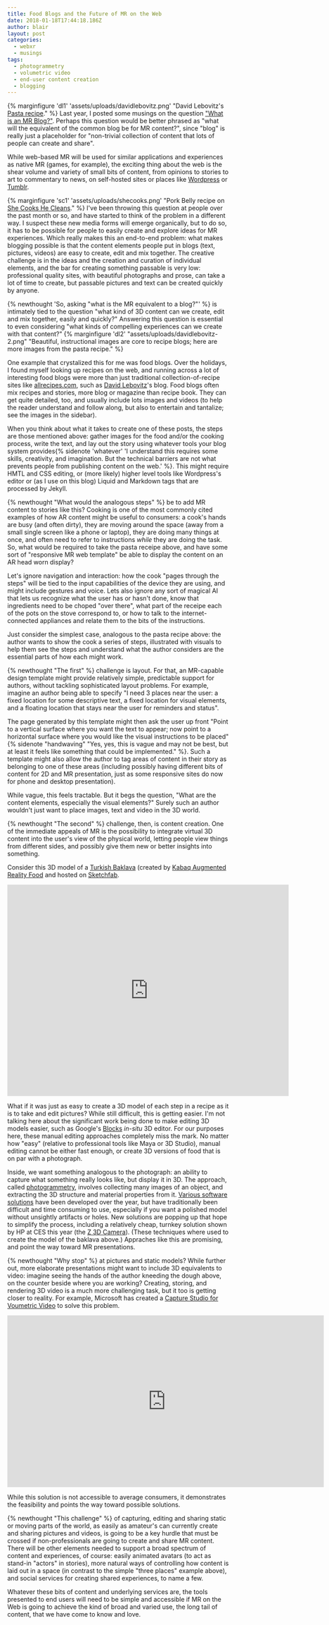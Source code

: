 ```yaml
---
title: Food Blogs and the Future of MR on the Web
date: 2018-01-18T17:44:18.186Z
author: blair
layout: post
categories:
  - webxr
  - musings
tags:
  - photogrammetry
  - volumetric video
  - end-user content creation
  - blogging
---
```

{% marginfigure 'dl1' 'assets/uploads/davidlebovitz.png' "David Lebovitz's [Pasta recipe](https://www.davidlebovitz.com/how-to-make-fresh-pasta-homemade-recipe/)." %}
Last year, I posted some musings on the question ["What is an MR Blog?"](/2017/11/14/what-is-an-mr-blog/). Perhaps this question would be better phrased as "what will the equivalent of the common blog be for MR content?", since "blog" is really just a placeholder for "non-trivial collection of content that lots of people can create and share". 

While web-based MR will be used for similar applications and experiences as native MR (games, for example), the exciting thing about the web is the shear volume and variety of small bits of content, from opinions to stories to art to commentary to news, on self-hosted sites or places like [Wordpress](https://wordpress.com) or [Tumblr](https://www.tumblr.com/).

{% marginfigure 'sc1' 'assets/uploads/shecooks.png' "Pork Belly recipe on [She Cooks He Cleans](https://shecookshecleans.net/2012/04/30/maple-bourbon-smoked-pork-belly/)." %}
I've been throwing this question at people over the past month or so, and have started to think of the problem in a different way. I suspect these new media forms will emerge organically, but to do so, it has to be possible for people to easily create and explore ideas for MR experiences. Which really makes this an end-to-end problem: what makes blogging possible is that the content elements people put in blogs (text, pictures, videos) are easy to create, edit and mix together. The creative challenge is in the ideas and the creation and curation of individual elements, and the bar for creating something passable is very low: professional quality sites, with beautiful photographs and prose, can take a lot of time to create, but passable pictures and text can be created quickly by anyone. 

{% newthought 'So, asking "what is the MR equivalent to a blog?"' %} is intimately tied to the question "what kind of 3D content can we create, edit and mix together, easily and quickly?" Answering this question is essential to even considering "what kinds of compelling experiences can we create with that content?"
{% marginfigure 'dl2' "assets/uploads/davidlebovitz-2.png" "Beautiful, instructional images are core to recipe blogs; here are more images from the pasta recipe." %}

One example that crystalized this for me was food blogs. Over the holidays, I found myself looking up recipes on the web, and running across a lot of interesting food blogs were more than just traditional collection-of-recipe sites like [allrecipes.com](http://allrecipes.com), such as [David Lebovitz](https://www.davidlebovitz.com/)'s blog.
Food blogs often mix recipes and stories, more blog or magazine than recipe book. They can get quite detailed, too, and usually include lots images and videos (to help the reader understand and follow along, but also to entertain and tantalize; see the images in the sidebar). 


When you think about what it takes to create one of these posts, the steps are those mentioned above: gather images for the food and/or the cooking process, write the text, and lay out the story using whatever tools your blog system provides{% sidenote 'whatever' 'I understand this requires some skills, creativity, and imagination. But the technical barriers are not what prevents people from publishing content on the web.' %}. This might require HMTL and CSS editing, or (more likely) higher level tools like Wordpress's editor or (as I use on this blog) Liquid and Markdown tags that are processed by Jekyll.

{% newthought "What would the analogous steps" %} be to add MR content to stories like this? Cooking is one of the most commonly cited examples of how AR content might be useful to consumers: a cook's hands are busy (and often dirty), they are moving around the space (away from a small single screen like a phone or laptop), they are doing many things at once, and often need to refer to instructions _while_ they are doing the task. So, what would be required to take the pasta receipe above, and have some sort of "responsive MR web template" be able to display the content on an AR head worn display?

Let's ignore navigation and interaction: how the cook "pages through the steps" will be tied to the input capabilities of the device they are using, and might include gestures and voice. Lets also ignore any sort of magical AI that lets us recognize what the user has or hasn't done, know that ingredients need to be choped "over there", what part of the receipe each of the pots on the stove correspond to, or how to talk to the internet-connected appliances and relate them to the bits of the instructions. 

Just consider the simplest case, analogous to the pasta recipe above: the author wants to show the cook a series of steps, illustrated with visuals to help them see the steps and understand what the author considers are the essential parts of how each might work.

{% newthought "The first" %} challenge is layout. For that, an MR-capable design template might provide relatively simple, predictable support for authors, without tackling sophisticated layout problems. For example, imagine an author being able to specify "I need 3 places near the user: a fixed location for some descriptive text, a fixed location for visual elements, and a floating location that stays near the user for reminders and status". 

The page generated by this template might then ask the user up front "Point to a vertical surface where you want the text to appear; now point to a horizontal surface where you would like the visual instructions to be placed"{% sidenote "handwaving" "Yes, yes, this is vague and may not be best, but at least it feels like something that could be implemented." %}. Such a template might also allow the author to tag areas of content in their story as belonging to one of these areas (including possibly having different bits of content for 2D and MR presentation, just as some responsive sites do now for phone and desktop presentation).

While vague, this feels tractable. But it begs the question, "What are the content elements, especially the visual elements?" Surely such an author wouldn't just want to place images, text and video in the 3D world. 

{% newthought "The second" %} challenge, then, is content creation.  One of the immediate appeals of MR is the possibility to integrate virtual 3D content into the user's view of the physical world, letting people view things from different sides, and possibly give them new or better insights into something. 

Consider this 3D model of a 
<a href="https://sketchfab.com/models/7781337f561241e1974809a8c6783efd?utm_medium=embed&utm_source=website&utm_campain=share-popup" target="_blank">Turkish Baklava</a>
(created by <a href="https://sketchfab.com/kabaq?utm_medium=embed&utm_source=website&utm_campain=share-popup" target="_blank">Kabaq Augmented Reality Food</a> and hosted on <a href="https://sketchfab.com?utm_medium=embed&utm_source=website&utm_campain=share-popup" target="_blank">Sketchfab</a>.

<div class="sketchfab-embed-wrapper"><iframe width="640" height="480" src="https://sketchfab.com/models/7781337f561241e1974809a8c6783efd/embed" frameborder="0" allowvr allowfullscreen mozallowfullscreen="true" webkitallowfullscreen="true" onmousewheel=""></iframe>
</div>

What if it was just as easy to create a 3D model of each step in a recipe as it is to take and edit pictures? While still difficult, this is getting easier. I'm not talking here about the significant work being done to make editing 3D models easier, such as Google's [Blocks](https://vr.google.com/blocks/) _in-situ_ 3D editor. For our purposes here, these manual editing approaches completely miss the mark. No matter how "easy" (relative to professional tools like Maya or 3D Studio), manual editing cannot be either fast enough, or create 3D versions of food that is on par with a photograph. 

Inside, we want something analogous to the photograph: an ability to capture what something really looks like, but display it in 3D. The approach, called [photogrammetry](https://en.wikipedia.org/wiki/Photogrammetry), involves collecting many images of an object, and extracting the 3D structure and material properties from it. [Various software solutions](https://en.wikipedia.org/wiki/Comparison_of_photogrammetry_software) have been developed over the year, but have traditionally been difficult and time consuming to use, especially if you want a polished model without unsightly artifacts or holes. New solutions are popping up that hope to simplify the process, including a relatively cheap, turnkey solution shown by HP at CES this year (the [Z 3D Camera](http://www8.hp.com/us/en/campaigns/z-3d-camera/overview.html)). (These techniques where used to create the model of the baklava above.) Appraches like this are promising, and point the way toward MR presentations.

{% newthought "Why stop" %} at pictures and static models? While further out, more elaborate presentations might want to include 3D equivalents to video: imagine seeing the hands of the author kneeding the dough above, on the counter beside where you are working? Creating, storing, and rendering 3D video is a much more challenging task, but it too is getting closer to reality. For example, Microsoft has created a [Capture Studio for Voumetric Video](https://www.microsoft.com/en-us/mixed-reality/capture-studios) to solve this problem.

<iframe class='fullwidth' width="720" height="390" src="https://player.vimeo.com/video/251672052" frameborder="0" webkitallowfullscreen mozallowfullscreen allowfullscreen></iframe>

While this solution is not accessible to average consumers, it demonstrates the feasibility and points the way toward possible solutions.

{% newthought "This challenge" %} of capturing, editing and sharing static or moving parts of the world, as easily as amateur's can currently create and sharing pictures and videos, is going to be a key hurdle that must be crossed if non-professionals are going to create and share MR content. There will be other elements needed to support a broad spectrum of content and experiences, of course: easily animated avatars (to act as stand-in "actors" in stories), more natural ways of controlling how content is laid out in a space (in contrast to the simple "three places" example above), and social services for creating shared experiences, to name a few.

Whatever these bits of content and underlying services are, the tools presented to end users will need to be simple and accessible if MR on the Web is going to achieve the kind of broad and varied use, the long tail of content, that we have come to know and love.
